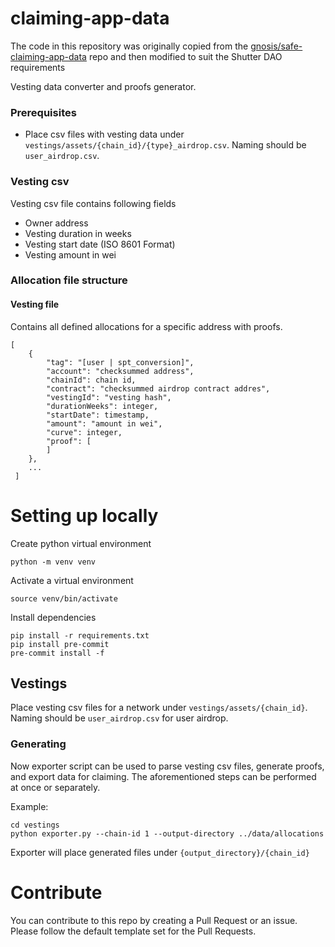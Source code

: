 # claiming-app-data
The code in this repository was originally copied from the [gnosis/safe-claiming-app-data](
https://github.com/safe-global/claiming-app-data/
) repo and then modified to suit the Shutter DAO requirements

Vesting data converter and proofs generator.


### Prerequisites

- Place csv files with vesting data under `vestings/assets/{chain_id}/{type}_airdrop.csv`.
Naming should be `user_airdrop.csv`.

### Vesting csv
Vesting csv file contains following fields

 - Owner address
 - Vesting duration in weeks
 - Vesting start date (ISO 8601 Format)
 - Vesting amount in wei

### Allocation file structure

#### Vesting file 
Contains all defined allocations for a specific address with proofs.
```
[
    {
        "tag": "[user | spt_conversion]",
        "account": "checksummed address",
        "chainId": chain id,
        "contract": "checksummed airdrop contract addres",
        "vestingId": "vesting hash",
        "durationWeeks": integer,
        "startDate": timestamp,
        "amount": "amount in wei",
        "curve": integer,
        "proof": [
        ]
    },
    ...
 ]
```


# Setting up locally
Create python virtual environment
```
python -m venv venv
```
Activate a virtual environment
```
source venv/bin/activate
```
Install dependencies
```
pip install -r requirements.txt
pip install pre-commit
pre-commit install -f
```

## Vestings

Place vesting csv files for a network under `vestings/assets/{chain_id}`.
Naming should be `user_airdrop.csv` for user airdrop.

### Generating

Now exporter script can be used to parse vesting csv files, generate proofs, and export data for claiming. The aforementioned steps can be performed at once or separately.

Example:
```
cd vestings
python exporter.py --chain-id 1 --output-directory ../data/allocations
```

Exporter will place generated files under `{output_directory}/{chain_id}`


# Contribute
You can contribute to this repo by creating a Pull Request or an issue. Please follow the default template set for the Pull Requests.
